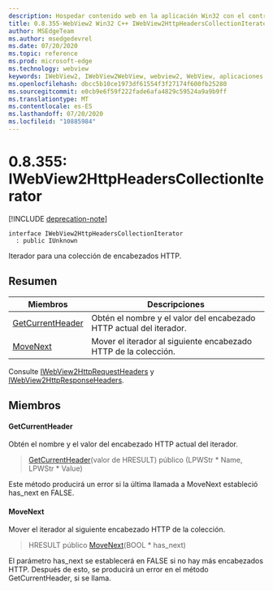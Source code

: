 ```yaml
---
description: Hospedar contenido web en la aplicación Win32 con el control Microsoft Edge WebView2
title: 0.8.355-WebView2 Win32 C++ IWebView2HttpHeadersCollectionIterator
author: MSEdgeTeam
ms.author: msedgedevrel
ms.date: 07/20/2020
ms.topic: reference
ms.prod: microsoft-edge
ms.technology: webview
keywords: IWebView2, IWebView2WebView, webview2, WebView, aplicaciones Win32, Win32, Edge
ms.openlocfilehash: dbcc5b10ce1973df61554f3f27174f600fb25280
ms.sourcegitcommit: e0cb9e6f59f222fade6afa4829c59524a9a9b9ff
ms.translationtype: MT
ms.contentlocale: es-ES
ms.lasthandoff: 07/20/2020
ms.locfileid: "10885984"
---
```

# 0.8.355: IWebView2HttpHeadersCollectionIterator 

[!INCLUDE [deprecation-note](../../includes/deprecation-note.md)]

```
interface IWebView2HttpHeadersCollectionIterator
  : public IUnknown
```

Iterador para una colección de encabezados HTTP.

## Resumen

 Miembros                        | Descripciones
--------------------------------|---------------------------------------------
[GetCurrentHeader](#getcurrentheader) | Obtén el nombre y el valor del encabezado HTTP actual del iterador.
[MoveNext](#movenext) | Mover el iterador al siguiente encabezado HTTP de la colección.

Consulte [IWebView2HttpRequestHeaders](IWebView2HttpRequestHeaders.md) y [IWebView2HttpResponseHeaders](IWebView2HttpResponseHeaders.md).

## Miembros

#### GetCurrentHeader 

Obtén el nombre y el valor del encabezado HTTP actual del iterador.

> [GetCurrentHeader](#getcurrentheader)(valor de HRESULT) público (LPWStr * Name, LPWStr * Value)

Este método producirá un error si la última llamada a MoveNext estableció has_next en FALSE.

#### MoveNext 

Mover el iterador al siguiente encabezado HTTP de la colección.

> HRESULT público [MoveNext](#movenext)(BOOL * has_next)

El parámetro has_next se establecerá en FALSE si no hay más encabezados HTTP. Después de esto, se producirá un error en el método GetCurrentHeader, si se llama.

